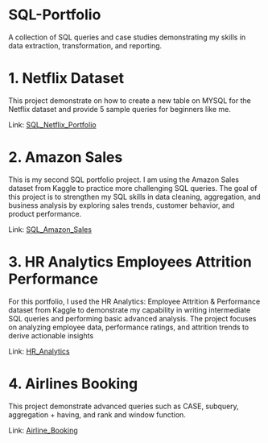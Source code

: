 # SQL-Portfolio
A collection of SQL queries and case studies demonstrating my skills in data extraction, transformation, and reporting.

# 1. Netflix Dataset
This project demonstrate on how to create a new table on MYSQL for the Netflix dataset and provide 5 sample queries for beginners like me.

Link: [SQL_Netflix_Portfolio](https://github.com/shazlanamirul8/Netflix_SQL_Portfolio)

# 2. Amazon Sales
This is my second SQL portfolio project. I am using the Amazon Sales dataset from Kaggle to practice more challenging SQL queries. The goal of this project is to strengthen my SQL skills in data cleaning, aggregation, and business analysis by exploring sales trends, customer behavior, and product performance.

Link: [SQL_Amazon_Sales](https://github.com/shazlanamirul8/Amazon_sales)

# 3. HR Analytics Employees Attrition Performance
For this portfolio, I used the HR Analytics: Employee Attrition & Performance dataset from Kaggle to demonstrate my capability in writing intermediate SQL queries and performing basic advanced analysis. The project focuses on analyzing employee data, performance ratings, and attrition trends to derive actionable insights

Link: [HR_Analytics](https://github.com/shazlanamirul8/HR-Analytics-Employee-Attrition-Performance-SQL-)

# 4. Airlines Booking
This project demonstrate advanced queries such as CASE, subquery, aggregation + having, and rank and window function.

Link: [Airline_Booking](https://github.com/shazlanamirul8/airlines_booking_sql)
